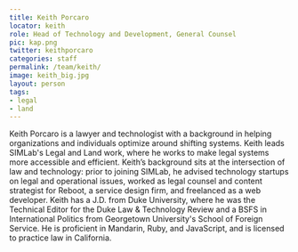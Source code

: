 ```yaml
---
title: Keith Porcaro
locator: keith
role: Head of Technology and Development, General Counsel
pic: kap.png
twitter: keithporcaro
categories: staff
permalink: /team/keith/
image: keith_big.jpg
layout: person
tags:
- legal
- land
---
```

Keith Porcaro is a lawyer and technologist with a background in helping organizations and individuals optimize around shifting systems. Keith leads SIMLab's Legal and Land work, where he works to make legal systems more accessible and efficient. Keith’s background sits at the intersection of law and technology: prior to joining SIMLab, he advised technology startups on legal and operational issues, worked as legal counsel and content strategist for Reboot, a service design firm, and freelanced as a web developer. Keith has a J.D. from Duke University, where he was the Technical Editor for the Duke Law & Technology Review and a BSFS in International Politics from Georgetown University's School of Foreign Service. He is proficient in Mandarin, Ruby, and JavaScript, and is licensed to practice law in California.
